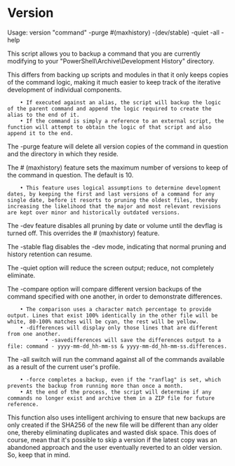 # Version
Usage: version "command" -purge #(maxhistory) -(dev/stable) -quiet -all -help

This script allows you to backup a command that you are currently modifying to your "PowerShell\Archive\Development History" directory.

This differs from backing up scripts and modules in that it only keeps copies of the command logic, making it much easier to keep track of the iterative development of individual components.

        • If executed against an alias, the script will backup the logic of the parent command and append the logic required to create the alias to the end of it.
        • If the command is simply a reference to an external script, the function will attempt to obtain the logic of that script and also append it to the end.

The -purge feature will delete all version copies of the command in question and the directory in which they reside.

The # (maxhistory) feature sets the maximum number of versions to keep of the command in question. The default is 10.

        • This feature uses logical assumptions to determine development dates, by keeping the first and last versions of a command for any single date, before it resorts to pruning the oldest files, thereby increasing the likelihood that the major and most relevant revisions are kept over minor and historically outdated versions.

The -dev feature disables all pruning by date or volume until the devflag is turned off. This overrides the # (maxhistory) feature.

The -stable flag disables the -dev mode, indicating that normal pruning and history retention can resume.

The -quiet option will reduce the screen output; reduce, not completely eliminate.

The -compare option will compare different version backups of the command specified with one another, in order to demonstrate differences.

        • The comparison uses a character match percentage to provide output. Lines that exist 100% identically in the other file will be white, 80-100% matches will be cyan, the rest will be yellow.
        • -differences will display only those lines that are different from one another.
                • -savedifferences will save the differences output to a file: command - yyyy-mm-dd_hh-mm-ss & yyyy-mm-dd_hh-mm-ss.differences.

The -all switch will run the command against all of the commands available as a result of the current user's profile.

        • -force completes a backup, even if the "ranflag" is set, which prevents the backup from running more than once a month.
        • At the end of the process, the script will determine if any commands no longer exist and archive them in a ZIP file for future reference.

This function also uses intelligent archiving to ensure that new backups are only created if the SHA256 of the new file will be different than any older one, thereby eliminating duplicates and wasted disk space. This does of course, mean that it's possible to skip a version if the latest copy was an abandoned approach and the user eventually reverted to an older version. So, keep that in mind.
